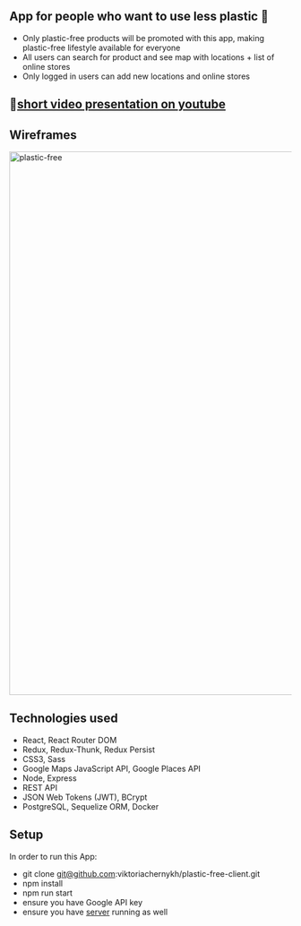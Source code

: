 ## App for people who want to use less plastic :whale:

- Only plastic-free products will be promoted with this app, making plastic-free lifestyle available for everyone
- All users can search for product and see map with locations + list of online stores
- Only logged in users can add new locations and online stores

## :movie_camera:[short video presentation on youtube](https://www.youtube.com/watch?v=QugqpAFJFuE) 

## Wireframes
<img width="971" alt="plastic-free" src="https://user-images.githubusercontent.com/56471143/80268324-80187100-86a6-11ea-864e-07ad9387cb46.png">

## Technologies used

- React, React Router DOM
- Redux, Redux-Thunk, Redux Persist
- CSS3, Sass
- Google Maps JavaScript API, Google Places API
- Node, Express
- REST API
- JSON Web Tokens (JWT), BCrypt
- PostgreSQL, Sequelize ORM, Docker

## Setup

In order to run this App:
- git clone git@github.com:viktoriachernykh/plastic-free-client.git
- npm install
- npm run start
- ensure you have Google API key
- ensure you have [server](https://github.com/viktoriachernykh/plastic-free-server) running as well

